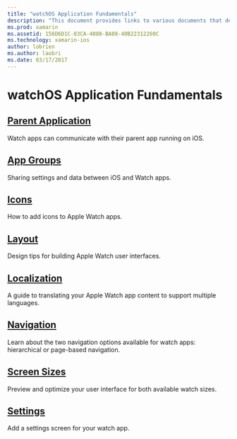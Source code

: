 ```yaml
---
title: "watchOS Application Fundamentals"
description: "This document provides links to various documents that describe concepts fundamental to watchOS application development using Xamarin."
ms.prod: xamarin
ms.assetid: 156D6D1C-83CA-4088-BA08-40B22312269C
ms.technology: xamarin-ios
author: lobrien
ms.author: laobri
ms.date: 03/17/2017
---
```


# watchOS Application Fundamentals

##  [Parent Application](~/ios/watchos/app-fundamentals/parent-app.md)

Watch apps can communicate with their parent app running on iOS.

##  [App Groups](~/ios/watchos/app-fundamentals/app-groups.md)

Sharing settings and data between iOS and Watch apps.

##  [Icons](~/ios/watchos/app-fundamentals/icons.md)

How to add icons to Apple Watch apps.

##  [Layout](~/ios/watchos/app-fundamentals/layout.md)

Design tips for building Apple Watch user interfaces.

##  [Localization](~/ios/watchos/app-fundamentals/localization.md)

A guide to translating your Apple Watch app content to support multiple languages.

##  [Navigation](~/ios/watchos/app-fundamentals/navigation.md)

Learn about the two navigation options available for watch apps:
  hierarchical or page-based navigation.

##  [Screen Sizes](~/ios/watchos/app-fundamentals/screen-sizes.md)

Preview and optimize your user interface for both available watch sizes.

##  [Settings](~/ios/watchos/app-fundamentals/settings.md)

Add a settings screen for your watch app.
